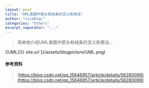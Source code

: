 ```yaml
---
layout: post
title: "UML类图中箭头和线条的含义和用法"
author: "nice01qc"
categories: "Others"
excerpt_separator: "..."
---
```


> 简单地介绍UML类图中箭头和线条的含义和用法...

![UML]({{ site.url }}/assets/blogpicture/UML.png)

#### 参考资料

> [https://blog.csdn.net/qq_15646957/article/details/56280099](https://blog.csdn.net/qq_15646957/article/details/56280099)































